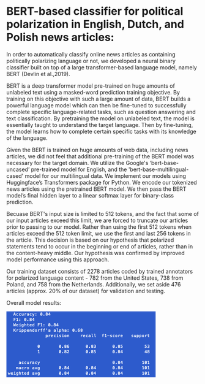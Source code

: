 # BERT-based classifier for political polarization in English, Dutch, and Polish news articles:

In order to automatically classify online news articles as containing politically polarizing language or not, we developed a neural binary classifier built on top of a large transformer-based language model, namely BERT (Devlin et al.,2019).

BERT is a deep transformer model pre-trained on huge amounts of unlabeled text using a masked-word prediction training objective. By training on this objective with such a large amount of data, BERT builds a powerful language model which can then be fine-tuned to successfully complete specific language-related tasks, such as question answering and text classification. By pretraining the model on unlabeled text, the model is essentially taught to understand the target language. Then by fine-tuning, the model learns how to complete certain specific tasks with its knowledge of the language.

Given the BERT is trained on huge amounts of web data, including news articles, we did not feel that additional pre-training of the BERT model was necessary for the target domain. We utilize the Google's ‘bert-base-uncased’ pre-trained model for English, and the 'bert-base-multilingual-cased' model for our multilingual data. We implement our models using Huggingface’s Transformers package for Python. We encode our tokenized news articles using the pretrained BERT model. We then pass the BERT model’s final hidden layer to a linear softmax layer for binary-class prediction. 

Becuase BERT's input size is limited to 512 tokens, and the fact that some of our input articles exceed this limit, we are forced to truncate our articles prior to passing to our model. Rather than using the first 512 tokens when articles exceed the 512 token limit, we use the first and last 256 tokens in the article. This decision is based on our hypothesis that polarized statements tend to occur in the beginning or end of articles, rather than in the content-heavy middle. Our hypothesis was confirmed by improved model performance using this approach.

Our training dataset consists of 2278 articles coded by trained annotators for polarized language content - 782 from the United States, 738 from Poland, and 758 from the Netherlands. Additionally, we set aside 476 articles (approx. 20% of our dataset) for validation and testing.

Overall model results:

![ml_results](https://github.com/ercexpo/polarization_classification/blob/master/multilingual_results_polarization.png)

